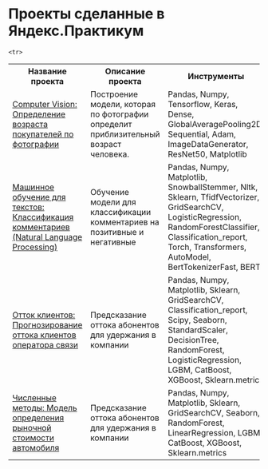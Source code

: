 # Проекты сделанные в Яндекс.Практикум
<table>
  <tr>
    <th>Название проекта
    </th>
    <th>Описание проекта
    </th>
    <th>Инструменты
    </th>
  </tr>
  <tr>
    <td>
<a href="https://github.com/antbaranov/ya-projects/blob/main/determination-of-age-by-photo/">Computer Vision: Определение возраста покупателей по фотографии</a>
    </td>
    <td>
Построение модели, которая по фотографии определит приблизительный возраст человека.
    </td>
    <td>
      Pandas, Numpy, Tensorflow, Keras, Dense, GlobalAveragePooling2D, Sequential, Adam, ImageDataGenerator, ResNet50, Matplotlib
    </td>  
  </tr>
  <tr>
    <td>
<a href="https://github.com/antbaranov/ya-projects/blob/main/machine_learning_comment_classification/">Машинное обучение для текстов: Классификация комментариев (Natural Language Processing)</a>
    </td>
    <td>
Обучение модели для классификации комментариев на позитивные и негативные
      </td>
    <td>
      Pandas, Numpy, Matplotlib, SnowballStemmer, Nltk, Sklearn, TfidfVectorizer, GridSearchCV, LogisticRegression, RandomForestClassifier, Classification_report, Torch, Transformers, AutoModel, BertTokenizerFast, BERT
    </td>
  </tr>
  <tr>
  <td>
    <a href="https://github.com/antbaranov/ya-projects/tree/main/forecasting_customer_churn_telecom/">
  Отток клиентов: Прогнозирование оттока клиентов оператора связи</a>
      </td>
     <td>Предсказание оттока абонентов для удержания в компании
       </td>
    <td>
      Pandas, Numpy, Matplotlib, Sklearn, GridSearchCV, Classification_report, Scipy, Seaborn, StandardScaler, DecisionTree, RandomForest, LogisticRegression, LGBM, CatBoost, XGBoost, Sklearn.metrics
    </td>
  </tr>

  
    <tr>
  <td>
    <a href="https://github.com/antbaranov/yandex.praktikum/tree/main/model_for_determining_the_market_value_of_a_car">
  Численные методы: Модель определения рыночной стоимости автомобиля</a>
      </td>
     <td>Предсказание оттока абонентов для удержания в компании
       </td>
    <td>
      Pandas, Numpy, Matplotlib, Sklearn, GridSearchCV, Seaborn, RandomForest, LinearRegression, LGBM, CatBoost, XGBoost, Sklearn.metrics
    </td>
  </tr>
  

</table>
